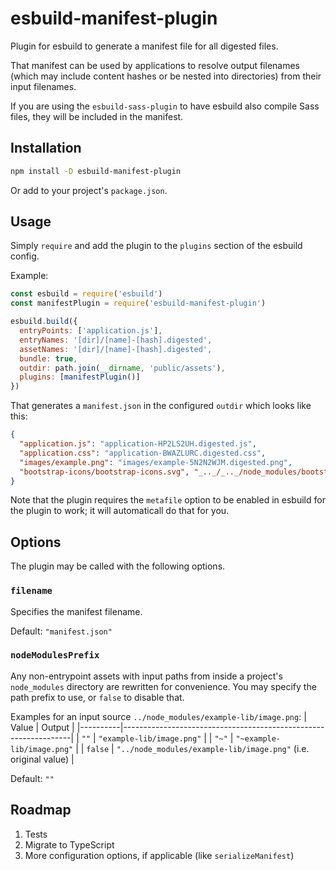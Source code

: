 # esbuild-manifest-plugin

Plugin for esbuild to generate a manifest file for all digested files.

That manifest can be used by applications to resolve output filenames (which may include content hashes or be nested into directories) from their input filenames.

If you are using the `esbuild-sass-plugin` to have esbuild also compile Sass files, they will be included in the manifest.


## Installation

```bash
npm install -D esbuild-manifest-plugin
```

Or add to your project's `package.json`.


## Usage

Simply `require` and add the plugin to the `plugins` section of the esbuild config.

Example:

```js
const esbuild = require('esbuild')
const manifestPlugin = require('esbuild-manifest-plugin')

esbuild.build({
  entryPoints: ['application.js'],
  entryNames: '[dir]/[name]-[hash].digested',
  assetNames: '[dir]/[name]-[hash].digested',
  bundle: true,
  outdir: path.join(__dirname, 'public/assets'),
  plugins: [manifestPlugin()]
})
```

That generates a `manifest.json` in the configured `outdir` which looks like this:

```json
{
  "application.js": "application-HP2LS2UH.digested.js",
  "application.css": "application-BWAZLURC.digested.css",
  "images/example.png": "images/example-5N2N2WJM.digested.png",
  "bootstrap-icons/bootstrap-icons.svg", "_.._/_.._/node_modules/bootstrap-icons/bootstrap-icons-UNS4ZK23.digested.svg"
}
```

Note that the plugin requires the `metafile` option to be enabled in esbuild for the plugin to work; it will automaticall do that for you.


## Options

The plugin may be called with the following options.

### `filename`

Specifies the manifest filename.

Default: `"manifest.json"`

### `nodeModulesPrefix`

Any non-entrypoint assets with input paths from inside a project's `node_modules` directory are rewritten for convenience.
You may specify the path prefix to use, or `false` to disable that.

Examples for an input source `../node_modules/example-lib/image.png`:
| Value    | Output                                                          |
|----------|-----------------------------------------------------------------|
| `""`     | `"example-lib/image.png"`                                       |
| `"~"`    | `"~example-lib/image.png"`                                      |
| `false`  | `"../node_modules/example-lib/image.png"` (i.e. original value) |

Default: `""`


## Roadmap

1. Tests
2. Migrate to TypeScript
3. More configuration options, if applicable (like `serializeManifest`)
